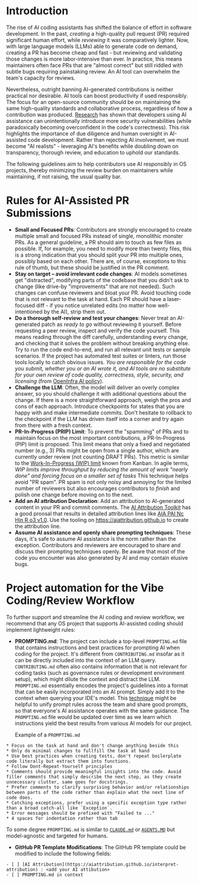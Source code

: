 # Introduction

The rise of AI coding assistants has shifted the balance of effort in software development.
In the past, *creating* a high-quality pull request (PR) required significant human effort, while *reviewing* it was comparatively lighter.
Now, with large language models (LLMs) able to generate code on demand, creating a PR has become cheap and fast - but reviewing and validating those changes is more labor-intensive than ever.
In practice, this means maintainers often face PRs that are "almost correct" but still riddled with subtle bugs requiring painstaking review. An AI tool can overwhelm the team's capacity for reviews.

Nevertheless, outright banning AI-generated contributions is neither practical nor desirable.
AI tools can boost productivity if used responsibly. The focus for an open-source community should be on maintaining the same high-quality standards and collaborative process, regardless of how a contribution was produced. [Research](https://dev.to/goern/ai-generated-code-quality-in-open-source-cce#:~:text=Evidence,inevitably%20reproducing%20these%20flaws) has shown that developers using AI assistance can unintentionally introduce more security vulnerabilities (while paradoxically becoming overconfident in the code's correctness).
This risk highlights the importance of due diligence and human oversight in AI-assisted code development.
Rather than rejecting AI involvement, we must become "AI realists" - leveraging AI's benefits while doubling down on transparency, thorough review, and education to uphold our standards.

The following guidelines aim to help contributors use AI responsibly in OS projects, thereby minimizing the review burden on maintainers while maintaining, if not raising, the usual quality bar.

# Rules for AI-Assisted PR Submissions
* **Small and Focused PRs**: Contributors are strongly encouraged to create multiple small and focused PRs instead of single, monolithic monster PRs.
  As a general guideline, a PR should aim to touch as few files as possible.
  If, for example, you need to modify more than twenty files, this is a strong indication that you should split your PR into multiple ones, possibly based on each other.
  There are, of course, exceptions to this rule of thumb, but these should be justified in the PR comment.
* **Stay on target – avoid irrelevant code changes**: AI models sometimes get "distracted", modifying parts of the codebase that you didn't ask to change (like drive-by "improvements" that are not needed).
  Such changes can confuse reviewers and bloat your PR.
  Avoid touching code that is not relevant to the task at hand. Each PR should have a laser-focused diff - if you notice unrelated edits (no matter how well-intentioned by the AI), strip them out.
* **Do a thorough self-review and test your changes**: Never treat an AI-generated patch as _ready to go_ without reviewing it yourself.
  Before requesting a peer review, inspect and verify the code yourself.
  This means reading through the diff carefully, understanding every change, and checking that it solves the problem without breaking anything else.
  Try to run the code end-to-end, and run all relevant unit tests or sample scenarios.
  If the project has automated test suites or linters, run those tools locally to catch obvious issues.
  _You are responsible for the code you submit, whether you or an AI wrote it, and AI tools are no substitute for your own review of code quality, correctness, style, security, and licensing_ (from [OpenInfra AI policy](https://openinfra.org/legal/ai-policy/#:~:text=As%20a%20contributor%2C%20you%20are,correctness%2C%20style%2C%20security%2C%20and%20licensing)).
* **Challenge the LLM**: Often, the model will deliver an overly complex answer, so you should challenge it with additional questions about the change.
  If there is a more straightforward approach, weigh the pros and cons of each approach. Introduce checkpoints for states that you are happy with and make intermediate commits.
  Don't hesitate to rollback to the checkpoint if the LLM has driven itself into a corner and try again from there with a fresh context.
* **PR-In-Progress (PRIP) Limit**: To prevent the "spamming" of PRs and to maintain focus on the most important contributions, a PR-In-Progress (PIP) limit is proposed. This limit means that only a fixed and negotiated number (e.g., 3) PRs might be open from a single author, which are currently under review (not counting DRAFT PRs).
  This metric is similar to the [Work-In-Progress (WIP) limit](https://www.atlassian.com/agile/kanban/wip-limits#:~:text=WIP%20limits%20improve%20throughput%20and,valuable%20tool%20in%20agile%20development) known from Kanban.
  In agile terms, *WIP limits improve throughput by reducing the amount of work "nearly done" and forcing focus on a smaller set of tasks* This technique helps avoid "PR spam".
  PR spam is not only noisy and annoying for the limited number of reviewers but also encourages contributors to *finish* and polish one change before moving on to the next.
* **Add an AI attribution Declaration**: Add an attribution to AI-generated content in your PR and commit comments.
  The [AI Attribution Toolkit](https://aiattribution.github.io/) has a good proosal that results in detailed attribution lines like [AIA PAI Nc Hin R o3 v1.0](https://aiattribution.github.io/statements/AIA-PAI-Nc-Hin-R-?model=o3-v10).
  Use the tooling on https://aiattribution.github.io to create the attribution line.
* **Assume AI assistance and openly share prompting techniques**: These days, it's safe to assume AI assistance is the norm rather than the exception.
  Contributors and reviewers are encouraged to share and discuss their prompting techniques openly.
  Be aware that most of the code you encounter was also generated by AI and may contain elusive bugs.

# Project automation for the Vibe Coding/Review Workflow

To further support and streamline the AI coding and review workflow, we recommend that any OS project that supports AI-assisted coding should implement lightweight rules:

* **PROMPTING.md**: The project can include a top-level `PROMPTING.md` file that contains instructions and best practices for prompting AI when coding for the project.
  It's different from `CONTRIBUTING.md` insofar as it can be directly included into the context of an LLM query.
  `CONTRIBUTING.md` often also contains information that is not relevant for coding tasks (such as governance rules or development environment setup), which might dilute the context and distract the LLM.
  `PROMPTING.md` essentially encodes the project's guidelines into a format that can be easily incorporated into an AI prompt.
  Simply add it to the context when querying your IDE's model.
  This [technique](https://www.reddit.com/r/SoftwareEngineering/comments/1kjwiso/maintaining_code_quality_with_widespread_ai/#:~:text=5,or%20alike%20across%20the%20team) might be helpful to unify prompt rules across the team and share good prompts, so that everyone's AI assistance operates with the same guidance.
  The `PROMPTING.md` file would be updated over time as we learn which instructions yield the best results from various AI models for our project.

  Example of a `PROMPTING.md`

```
* Focus on the task at hand and don't change anything beside this
* Only do minimal changes to fullfill the task at hand
* Use best practices when creating tests, don't repeat boilerplate code literally but extract them into functions.
* Follow Dont-Repeat-Yourself principles
* Comments should provide meaningful insights into the code. Avoid filler comments that simply describe the next step, as they create unnecessary clutter, same goes for docstrings.
* Prefer comments to clarify surprising behavior and/or relationships between parts of the code rather than explain what the next line of code does.
* Catching exceptions, prefer using a specific exception type rather than a broad catch-all like `Exception`.
* Error messages should be prefixed with "Failed to ..."
* 4 spaces for indentation rather than tab
```

To some degree `PROMPTING.md` is similar to [`CLAUDE.md`](https://docs.anthropic.com/en/docs/claude-code/memory#how-claude-looks-up-memories) or [`AGENTS.MD`](https://agentsmd.net/AGENTS.md) but model-agnostic and targeted for humans.

* **GitHub PR Template Modifications**: The GitHub PR template could be modified to include the following fields:

```
- [ ] [AI Attribution](https://aiattribution.github.io/interpret-attribution) : <add your AI attibution>
- [ ] PROMPTING.md in context
```
